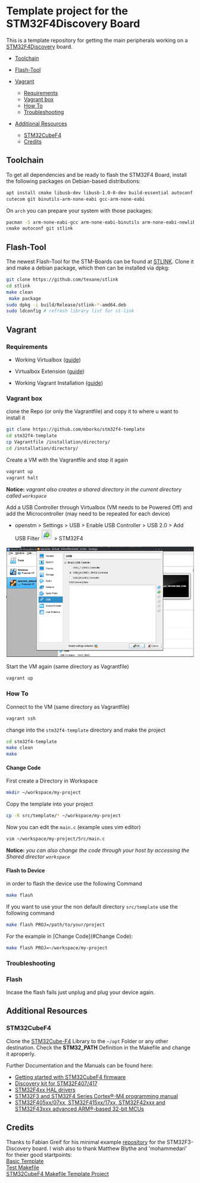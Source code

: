 # Template project for the STM32F4Discovery Board


This is a template repository for getting the main peripherals working on a [STM32F4Discovery](https://www.st.com/en/evaluation-tools/stm32f4discovery.html#sw-tools-scroll) board.

+ [Toolchain](#Toolchain)
+ [Flash-Tool](#Flash-Tool)
+ [Vagrant](#Vagrant)
  
  + [Requirements](#Requirements)
  + [Vagrant box](#Vagrant%20box)
  + [How To](#How%20To)
  + [Troubleshooting](#Troubleshooting)
+ [Additional Resources](#Additional%"0Resources)
  
  + [STM32CubeF4](#STM32CubeF4)
  + [Credits](#Credits)
  
    


## Toolchain

To get all dependencies and be ready to flash the STM32F4 Board, install the following packages on Debian-based distributions:
```bash
apt install cmake libusb-dev libusb-1.0-0-dev build-essential autoconf \
cutecom git binutils-arm-none-eabi gcc-arm-none-eabi
```

On `arch` you can prepare your system with those packages:
```bash
pacman -S arm-none-eabi-gcc arm-none-eabi-binutils arm-none-eabi-newlib \
cmake autoconf git stlink
```

## Flash-Tool

The newest Flash-Tool for the STM-Boards can be found at [STLINK](https://github.com/texane/stlink). Clone it and make a debian package, which then can be installed via dpkg:

```bash
git clone https://github.com/texane/stlink  
cd stlink  
make clean  
 make package  
sudo dpkg -i build/Release/stlink-*-amd64.deb  
sudo ldconfig # refresh library list for st-link
```



## Vagrant

### Requirements

+ Working Virtualbox ([guide](https://www.virtualbox.org/wiki/Downloads))

+ Virtualbox Extension ([guide](https://www.nakivo.com/blog/how-to-install-virtualbox-extension-pack/))

+ Working Vagrant Installation ([guide](https://learn.hashicorp.com/tutorials/vagrant/getting-started-install?in=vagrant/getting-started))

  

### Vagrant box

clone the Repo (or only the Vagrantfile) and copy it to where u want to install it

```bash
git clone https://github.com/mborko/stm32f4-template
cd stm32f4-template
cp Vagrantfile /installation/directory/
cd /installation/directory/
```



Create a VM with the Vagrantfile and stop it again

```bash
vagrant up
vagrant halt
```

**Notice:** *vagrant also creates a shared directory in the current directory called `workspace`*





Add a USB Controller through Virtualbox (VM needs to be Powered Off) and add the Microcontroller (may need to be repeated for each device)

+ openstm > Settings > USB > Enable USB Controller > USB 2.0 > Add USB Filter ![add usb filter](pictures/add_usb_filter.png) > STM32F4

![USB-Controller](pictures/Virtualbox.png)



Start the VM again (same directory as Vagrantfile)

```bash
vagrant up
```



### How To

Connect to the VM (same directory as Vagrantfile)

```bash
vagrant ssh
```



change into the `stm32f4-template` directory and make the project

```bash
cd stm32f4-template
make clean
make
```



#### Change Code

First create a Directory in Workspace

```bash
mkdir ~/workspace/my-project
```

Copy the template into your project

```bash
cp -R src/template/* ~/workspace/my-project
```

Now you can edit the `main.c` (example uses vim editor)

```bash
vim ~/workspace/my-project/Src/main.c
```

**Notice:**  *you can also change the code through your host by accessing the Shared director `workspace`*



#### Flash to Device

in order to flash the device use the following Command

```bash
make flash
```

If you want to use your the non default directory `src/template` use the following command

```bash
make flash PROJ=/path/to/your/project 
```

For the example in [Change Code](#Change Code):

```bash
make flash PROJ=~/workspace/my-project
```



### Troubleshooting

### Flash

Incase the flash fails just unplug and plug your device again.



## Additional Resources

### STM32CubeF4
Clone the [STM32Cube-F4](https://github.com/STMicroelectronics/STM32CubeF4) Library to the ```~/opt``` Folder or any other destination.
Check the **STM32_PATH** Definition in the Makefile and change it aproperly.

Further Documentation and the Manuals can be found here:  
* [Getting started with STM32CubeF4 firmware](http://www.st.com/st-web-ui/static/active/en/resource/technical/document/user_manual/DM00107720.pdf)  
* [Discovery kit for STM32F407/417](http://www.st.com/st-web-ui/static/active/en/resource/technical/document/user_manual/DM00039084.pdf)  
* [STM32F4xx HAL drivers](http://www.st.com/st-web-ui/static/active/en/resource/technical/document/user_manual/DM00105879.pdf)  
* [STM32F3 and STM32F4 Series Cortex®-M4 programming manual](http://www.st.com/web/en/resource/technical/document/programming_manual/DM00046982.pdf)  
* [STM32F405xx/07xx, STM32F415xx/17xx, STM32F42xxx and STM32F43xxx advanced ARM®-based 32-bit MCUs](http://www.st.com/web/en/resource/technical/document/reference_manual/DM00031020.pdf)  

## Credits
Thanks to Fabian Greif for his minimal example [repository](https://github.com/dergraaf/stm32f3_minimal) for the STM32F3-Discovery board.
I wish also to thank Matthew Blythe and 'mohammedari' for theier good startpoints:  
[Basic Template](https://github.com/mblythe86/stm32f3-discovery-basic-template)  
[Test Makefile](https://github.com/mohammedari/stm32f3discovery-test-c)  
[STM32CubeF4 Makefile Template Project](https://github.com/theotime/STM32CubeF4_makefile_template.git)  


